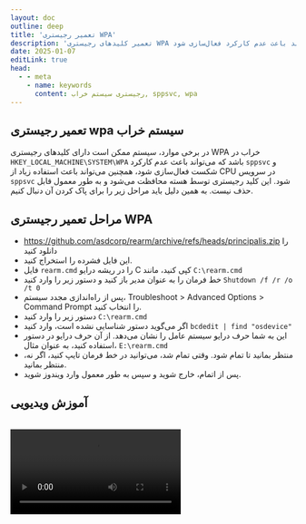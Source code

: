 ```yaml
---
layout: doc
outline: deep
title: 'تعمیر رجیستری WPA'
description: 'تعمیر کلیدهای رجیستری WPA خراب که می‌تواند باعث عدم کارکرد فعال‌سازی شود.'
date: 2025-01-07
editLink: true
head:
  - - meta
    - name: keywords
      content: رجیستری سیستم خراب, sppsvc, wpa
---
```


## تعمیر رجیستری wpa سیستم خراب


در برخی موارد، سیستم ممکن است دارای کلیدهای رجیستری WPA خراب در `HKEY_LOCAL_MACHINE\SYSTEM\WPA` باشد که می‌تواند باعث عدم کارکرد `sppsvc` و شکست فعال‌سازی شود، همچنین می‌تواند باعث استفاده زیاد از CPU در سرویس `sppsvc` شود.
این کلید رجیستری توسط هسته محافظت می‌شود و به طور معمول قابل حذف نیست. به همین دلیل باید مراحل زیر را برای پاک کردن آن دنبال کنیم.

## مراحل تعمیر رجیستری WPA

-   https://github.com/asdcorp/rearm/archive/refs/heads/principalis.zip را دانلود کنید
-   این فایل فشرده را استخراج کنید.
-   فایل `rearm.cmd` را در ریشه درایو C کپی کنید، مانند `C:\rearm.cmd`
-   خط فرمان را به عنوان مدیر باز کنید و دستور زیر را وارد کنید
    `Shutdown /f /r /o /t 0`
-   پس از راه‌اندازی مجدد سیستم، Troubleshoot > Advanced Options > Command Prompt را انتخاب کنید.
-   دستور زیر را وارد کنید
    `C:\rearm.cmd`
-   اگر می‌گوید دستور شناسایی نشده است، وارد کنید
    `bcdedit | find "osdevice"`
-   این به شما حرف درایو سیستم عامل را نشان می‌دهد. از آن حرف درایو در دستور استفاده کنید، به عنوان مثال،
    `E:\rearm.cmd`
-   منتظر بمانید تا تمام شود. وقتی تمام شد، می‌توانید در خط فرمان تایپ کنید، اگر نه، منتظر بمانید.
-   پس از اتمام، خارج شوید و سپس به طور معمول وارد ویندوز شوید.

## آموزش ویدیویی

<br/>

<video class="video-js vjs-default-skin vjs-fluid" controls preload="auto" data-setup='{}'>
  <source src="/Fix_WPA_Registry.mp4" type="video/mp4" />
  <p class="vjs-no-js"></p>
</video>
